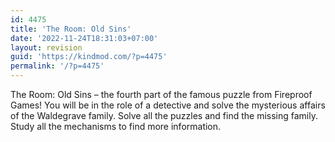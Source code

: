 ```yaml
---
id: 4475
title: 'The Room: Old Sins'
date: '2022-11-24T18:31:03+07:00'
layout: revision
guid: 'https://kindmod.com/?p=4475'
permalink: '/?p=4475'
---
```


The Room: Old Sins – the fourth part of the famous puzzle from Fireproof Games! You will be in the role of a detective and solve the mysterious affairs of the Waldegrave family. Solve all the puzzles and find the missing family. Study all the mechanisms to find more information.